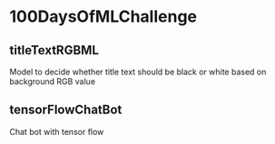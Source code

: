 # 100DaysOfMLChallenge

## titleTextRGBML
Model to decide whether title text should be black or white based on background RGB value 

## tensorFlowChatBot
Chat bot with tensor flow
